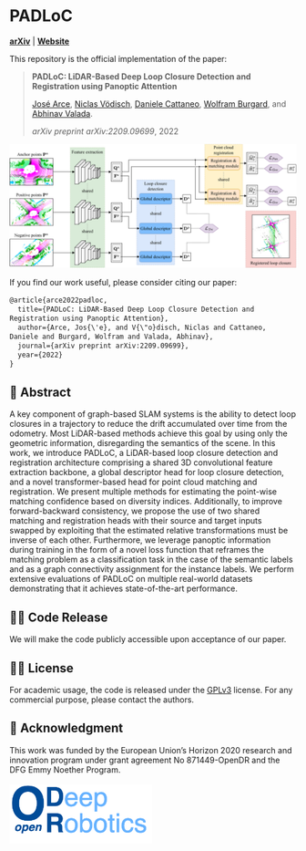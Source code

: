 # PADLoC
[**arXiv**](https://arxiv.org/abs/2209.09699) | [**Website**](http://padloc.cs.uni-freiburg.de/)

This repository is the official implementation of the paper:

> **PADLoC: LiDAR-Based Deep Loop Closure Detection and Registration using Panoptic Attention**
>
> [José Arce](https://rl.uni-freiburg.de/people/arceyd), [Niclas Vödisch](https://vniclas.github.io/), [Daniele Cattaneo](https://rl.uni-freiburg.de/people/cattaneo), [Wolfram Burgard](http://www2.informatik.uni-freiburg.de/~burgard/), and [Abhinav Valada](https://rl.uni-freiburg.de/people/valada).
>
> *arXiv preprint arXiv:2209.09699*, 2022

<p align="center">
  <img src="padloc_architecture.png" alt="Overview of PADLoC architecture" width="600" />
</p>

If you find our work useful, please consider citing our paper:
```
@article{arce2022padloc,
  title={PADLoC: LiDAR-Based Deep Loop Closure Detection and Registration using Panoptic Attention},
  author={Arce, Jos{\'e}, and V{\"o}disch, Niclas and Cattaneo, Daniele and Burgard, Wolfram and Valada, Abhinav},
  journal={arXiv preprint arXiv:2209.09699},
  year={2022}
}
```


## 📔 Abstract

A key component of graph-based SLAM systems is the ability to detect loop closures in a trajectory to reduce the drift accumulated over time from the odometry. Most LiDAR-based methods achieve this goal by using only the geometric information, disregarding the semantics of the scene. In this work, we introduce PADLoC, a LiDAR-based loop closure detection and registration architecture comprising a shared 3D convolutional feature extraction backbone, a global descriptor head for loop closure detection, and a novel transformer-based head for point cloud matching and registration. We present multiple methods for estimating the point-wise matching confidence based on diversity indices. Additionally, to improve forward-backward consistency, we propose the use of two shared matching and registration heads with their source and target inputs swapped by exploiting that the estimated relative transformations must be inverse of each other. Furthermore, we leverage panoptic information during training in the form of a novel loss function that reframes the matching problem as a classification task in the case of the semantic labels and as a graph connectivity assignment for the instance labels. We perform extensive evaluations of PADLoC on multiple real-world datasets demonstrating that it achieves state-of-the-art performance.


## 👨‍💻 Code Release

We will make the code publicly accessible upon acceptance of our paper.


## 👩‍⚖️  License

For academic usage, the code is released under the [GPLv3](https://www.gnu.org/licenses/gpl-3.0.en.html) license.
For any commercial purpose, please contact the authors.


## 🙏 Acknowledgment

This work was funded by the European Union’s Horizon 2020 research and innovation program under grant agreement No 871449-OpenDR and the DFG
Emmy Noether Program.
<br><br>
<a href="https://opendr.eu/"><img src="./opendr_logo.png" alt="drawing" width="250"/></a>
